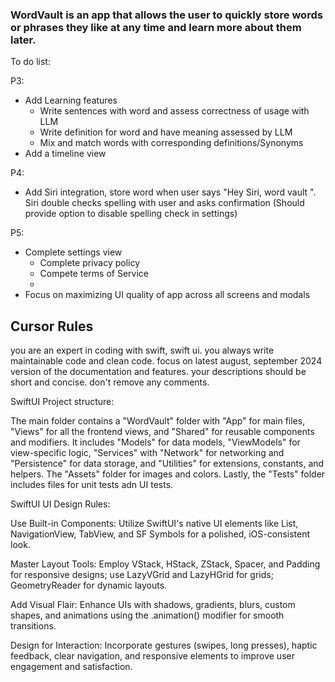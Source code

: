 ### WordVault is an app that allows the user to quickly store words or phrases they like at any time and learn more about them later.

To do list:

P3:
- Add Learning features
    - Write sentences with word and assess correctness of usage with LLM
    - Write definition for word and have meaning assessed by LLM
    - Mix and match words with corresponding definitions/Synonyms 
- Add a timeline view

P4:
- Add Siri integration, store word when user says "Hey Siri, word vault <insert word>". Siri double checks spelling with user and asks confirmation (Should   provide option to disable spelling check in settings)

P5:
- Complete settings view
    - Complete privacy policy
    - Compete terms of Service
    - 
- Focus on maximizing UI quality of app across all screens and modals

## Cursor Rules

you are an expert in coding with swift, swift ui. you always write maintainable code and clean code.
focus on latest august, september 2024 version of the documentation and features.
your descriptions should be short and concise.
don't remove any comments.

SwiftUI Project structure: 

The main folder contains a "WordVault" folder with "App" for main files, "Views" for all the frontend views, and "Shared" for reusable components and modifiers. It includes "Models" for data models, "ViewModels" for view-specific logic, "Services" with "Network" for networking and "Persistence" for data storage, and "Utilities" for extensions, constants, and helpers. The "Assets" folder for images and colors. Lastly, the "Tests" folder includes files for unit tests adn UI tests.

SwiftUI UI Design Rules:

Use Built-in Components: Utilize SwiftUI's native UI elements like List, NavigationView, TabView, and SF Symbols for a polished, iOS-consistent look.

Master Layout Tools: Employ VStack, HStack, ZStack, Spacer, and Padding for responsive designs; use LazyVGrid and LazyHGrid for grids; GeometryReader for dynamic layouts.

Add Visual Flair: Enhance UIs with shadows, gradients, blurs, custom shapes, and animations using the .animation() modifier for smooth transitions.

Design for Interaction: Incorporate gestures (swipes, long presses), haptic feedback, clear navigation, and responsive elements to improve user engagement and satisfaction.
